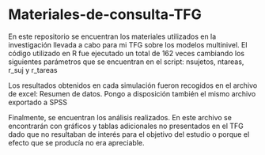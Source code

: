 # Materiales-de-consulta-TFG
En este repositorio se encuentran los materiales utilizados en la investigación llevada a cabo para mi TFG sobre los modelos multinivel.
El código utilizado en R fue ejecutado un total de 162 veces cambiando los siguientes parámetros que se encuentran en el script:
nsujetos, ntareas, r_suj y r_tareas

Los resultados obtenidos en cada simulación fueron recogidos en el archivo de excel: Resumen de datos. 
Pongo a disposición también el mismo archivo exportado a SPSS

Finalmente, se encuentran los análisis realizados. En este archivo se encontrarán con gráficos y tablas adicionales no presentados en el TFG dado que no resultaban de interés para el objetivo del estudio o porque el efecto que se producía no era apreciable.
